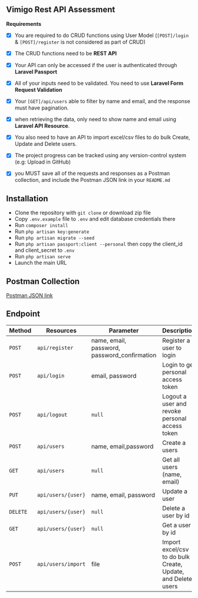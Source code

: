 ## Vimigo Rest API Assessment

**Requirements**

-   [x] You are required to do CRUD functions using User Model (`[POST]/login` & `[POST]/register` is not considered as part of CRUD)

-   [x] The CRUD functions need to be **REST API**

-   [x] Your API can only be accessed if the user is authenticated through **Laravel Passport**

-   [x] All of your inputs need to be validated. You need to use **Laravel Form Request Validation**

-   [x] Your `[GET]/api/users` able to filter by name and email, and the response must have pagination.

-   [x] when retrieving the data, only need to show name and email using **Laravel API Resource**.

-   [x] You also need to have an API to import excel/csv files to do bulk Create, Update and Delete users.

-   [x] The project progress can be tracked using any version-control system (e.g: Upload in GitHub)

-   [x] you MUST save all of the requests and responses as a Postman collection, and include the Postman JSON link in your `README.md`

## Installation

-   Clone the repository with `git clone` or download zip file
-   Copy `.env.example` file to `.env` and edit database credentials there
-   Run `composer install`
-   Run `php artisan key:generate`
-   Run `php artisan migrate --seed`
-   Run `php artisan passport:client --personal` then copy the client_id and client_secret to `.env`
-   Run `php artisan serve`
-   Launch the main URL

## Postman Collection

[Postman JSON link](https://www.postman.com/collections/f433bf9bce68f44e2b84)

## Endpoint

| Method   | Resources          | Parameter                                    | Description                                                  | Auth |
| -------- | ------------------ | -------------------------------------------- | ------------------------------------------------------------ | ---- |
| `POST`   | `api/register`     | name, email, password, password_confirmation | Register a user to login                                     | No   |
| `POST`   | `api/login`        | email, password                              | Login to get personal access token                           | No   |
| `POST`   | `api/logout`       | `null`                                       | Logout a user and revoke personal access token               | Yes  |
| `POST`   | `api/users`        | name, email,password                         | Create a users                                               | Yes  |
| `GET`    | `api/users`        | `null`                                       | Get all users (name, email)                                  | Yes  |
| `PUT`    | `api/users/{user}` | name, email, password                        | Update a user                                                | Yes  |
| `DELETE` | `api/users/{user}` | `null`                                       | Delete a user by id                                          | Yes  |
| `GET`    | `api/users/{user}` | `null`                                       | Get a user by id                                             | Yes  |
| `POST`   | `api/users/import` | file                                         | Import excel/csv to do bulk Create, Update, and Delete users | Yes  |
